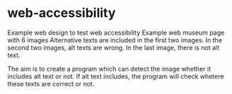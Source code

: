 # web-accessibility
Example web design to test web accessibility
Example web museum page with 6 images 
Alternative texts are included in the first two images.
In the second two images, alt texts are wrong.
In the last image, there is not alt text.

The aim is to create a program which can detect the image whether it includes alt text or not.
If alt text includes, the program will check whetere these texts are correct or not.
